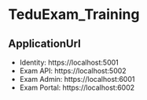 # TeduExam_Training

## ApplicationUrl
- Identity: https://localhost:5001
- Exam API: https://localhost:5002
- Exam Admin: https://localhost:6001
- Exam Portal: https://localhost:6002